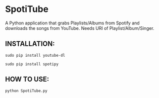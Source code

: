 # SpotiTube
A Python application that grabs Playlists/Albums from Spotify and downloads the songs from YouTube.
Needs URI of Playlist/Album/Singer.

## INSTALLATION:

`sudo pip install youtube-dl`

`sudo pip install spotipy`

## HOW TO USE:

`python SpotiTube.py`
